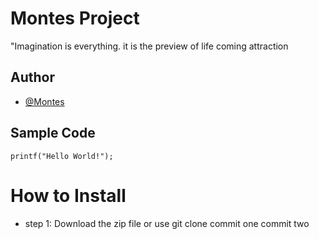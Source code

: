 # Montes Project
"Imagination is everything. it is the preview of life coming attraction
## Author
* [@Montes](https://github.com/WHOSEA23)
## Sample Code
`printf("Hello World!");`
# How to Install
- step 1: Download the zip file or use git clone
commit one
commit two